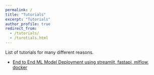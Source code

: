 ```yaml
---
permalink: /
title: "Tutorials"
excerpt: "Tutorials"
author_profile: true
redirect_from: 
  - /tutorials/
  - /turotials.html
---
```


List of tutorials for many different reasons.

* [End to End ML Model Deployment using streamlit, fastapi, mlflow, docker](https://rahatibnrafiq.github.io/tutorials/end-to-end-ml-model-deployment)

